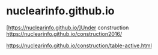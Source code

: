 # nuclearinfo.github.io


[https://nuclearinfo.github.io/]Under construction
https://nuclearinfo.github.io/construction2016/

https://nuclearinfo.github.io/construction/table-active.html
